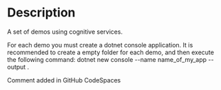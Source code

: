 # Description
A set of demos using cognitive services.

For each demo you must create a dotnet console application.
It is recommended to create a empty folder for each demo, and then execute the following command:
dotnet new console --name name_of_my_app --output .


Comment added in GitHub CodeSpaces




